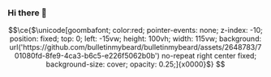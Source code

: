 ### Hi there 👋

<!--
**bulletinmybeard/bulletinmybeard** is a ✨ _special_ ✨ repository because its `README.md` (this file) appears on your GitHub profile.

Here are some ideas to get you started:

- 🔭 I’m currently working on ...
- 🌱 I’m currently learning ...
- 👯 I’m looking to collaborate on ...
- 🤔 I’m looking for help with ...
- 💬 Ask me about ...
- 📫 How to reach me: ...
- 😄 Pronouns: ...
- ⚡ Fun fact: ...
-->

```math
\ce{$\unicode[goombafont; 
color:red; 
pointer-events: none; 
z-index: -10; 
position: fixed; 
top: 0; 
left: -15vw; 
height: 100vh; 
width: 115vw; 
background: url('https://github.com/bulletinmybeard/bulletinmybeard/assets/2648783/701080fd-8fe9-4ca3-b6c5-e226f5062b0b') no-repeat right center fixed; 
background-size: cover; 
opacity: 0.25;]{x0000}$}
